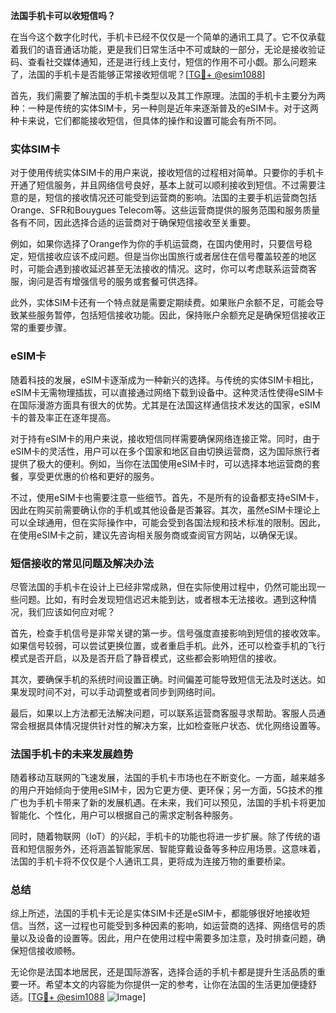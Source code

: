 **法国手机卡可以收短信吗？**

在当今这个数字化时代，手机卡已经不仅仅是一个简单的通讯工具了。它不仅承载着我们的语音通话功能，更是我们日常生活中不可或缺的一部分，无论是接收验证码、查看社交媒体通知，还是进行线上支付，短信的作用不可小觑。那么问题来了，法国的手机卡是否能够正常接收短信呢？[[TG💪+ @esim1088](https://t.me/s/esim1088)]

首先，我们需要了解法国的手机卡类型以及其工作原理。法国的手机卡主要分为两种：一种是传统的实体SIM卡，另一种则是近年来逐渐普及的eSIM卡。对于这两种卡来说，它们都能接收短信，但具体的操作和设置可能会有所不同。

### 实体SIM卡

对于使用传统实体SIM卡的用户来说，接收短信的过程相对简单。只要你的手机卡开通了短信服务，并且网络信号良好，基本上就可以顺利接收到短信。不过需要注意的是，短信的接收情况还可能受到运营商的影响。法国的主要手机运营商包括Orange、SFR和Bouygues Telecom等。这些运营商提供的服务范围和服务质量各有不同，因此选择合适的运营商对于确保短信接收至关重要。

例如，如果你选择了Orange作为你的手机运营商，在国内使用时，只要信号稳定，短信接收应该不成问题。但是当你出国旅行或者居住在信号覆盖较差的地区时，可能会遇到接收延迟甚至无法接收的情况。这时，你可以考虑联系运营商客服，询问是否有增强信号的服务或套餐可供选择。

此外，实体SIM卡还有一个特点就是需要定期续费。如果账户余额不足，可能会导致某些服务暂停，包括短信接收功能。因此，保持账户余额充足是确保短信接收正常的重要步骤。

### eSIM卡

随着科技的发展，eSIM卡逐渐成为一种新兴的选择。与传统的实体SIM卡相比，eSIM卡无需物理插拔，可以直接通过网络下载到设备中。这种灵活性使得eSIM卡在国际漫游方面具有很大的优势。尤其是在法国这样通信技术发达的国家，eSIM卡的普及率正在逐年提高。

对于持有eSIM卡的用户来说，接收短信同样需要确保网络连接正常。同时，由于eSIM卡的灵活性，用户可以在多个国家和地区自由切换运营商，这为国际旅行者提供了极大的便利。例如，当你在法国使用eSIM卡时，可以选择本地运营商的套餐，享受更优惠的价格和更好的服务。

不过，使用eSIM卡也需要注意一些细节。首先，不是所有的设备都支持eSIM卡，因此在购买前需要确认你的手机或其他设备是否兼容。其次，虽然eSIM卡理论上可以全球通用，但在实际操作中，可能会受到各国法规和技术标准的限制。因此，在使用eSIM卡之前，建议先咨询相关服务商或查阅官方网站，以确保无误。

### 短信接收的常见问题及解决办法

尽管法国的手机卡在设计上已经非常成熟，但在实际使用过程中，仍然可能出现一些问题。比如，有时会发现短信迟迟未能到达，或者根本无法接收。遇到这种情况，我们应该如何应对呢？

首先，检查手机信号是非常关键的第一步。信号强度直接影响到短信的接收效率。如果信号较弱，可以尝试更换位置，或者重启手机。此外，还可以检查手机的飞行模式是否开启，以及是否开启了静音模式，这些都会影响短信的接收。

其次，要确保手机的系统时间设置正确。时间偏差可能导致短信无法及时送达。如果发现时间不对，可以手动调整或者同步到网络时间。

最后，如果以上方法都无法解决问题，可以联系运营商客服寻求帮助。客服人员通常会根据具体情况提供针对性的解决方案，比如检查账户状态、优化网络设置等。

### 法国手机卡的未来发展趋势

随着移动互联网的飞速发展，法国的手机卡市场也在不断变化。一方面，越来越多的用户开始倾向于使用eSIM卡，因为它更方便、更环保；另一方面，5G技术的推广也为手机卡带来了新的发展机遇。在未来，我们可以预见，法国的手机卡将更加智能化、个性化，用户可以根据自己的需求定制各种服务。

同时，随着物联网（IoT）的兴起，手机卡的功能也将进一步扩展。除了传统的语音和短信服务外，还将涵盖智能家居、智能穿戴设备等多种应用场景。这意味着，法国的手机卡将不仅仅是个人通讯工具，更将成为连接万物的重要桥梁。

### 总结

综上所述，法国的手机卡无论是实体SIM卡还是eSIM卡，都能够很好地接收短信。当然，这一过程也可能受到多种因素的影响，如运营商的选择、网络信号的质量以及设备的设置等。因此，用户在使用过程中需要多加注意，及时排查问题，确保短信接收顺畅。

无论你是法国本地居民，还是国际游客，选择合适的手机卡都是提升生活品质的重要一环。希望本文的内容能为你提供一定的参考，让你在法国的生活更加便捷舒适。[[TG💪+ @esim1088](https://t.me/s/esim1088) ![Image](https://i.postimg.cc/4NQfJmqS/Snipaste-2025-05-13-00-14-12.png)]